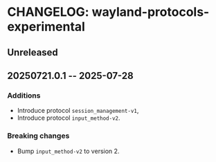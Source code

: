 # CHANGELOG: wayland-protocols-experimental

## Unreleased

## 20250721.0.1 -- 2025-07-28

### Additions

- Introduce protocol `session_management-v1`,
- Introduce protocol `input_method-v2`.

### Breaking changes

- Bump `input_method-v2` to version 2.
